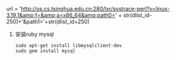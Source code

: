 url = 'http://os.cs.tsinghua.edu.cn:280/lxr/systrace-perl?v=linux-3.19.1&amp;f=&amp;a=x86_64&amp;path0=' + str(dlist_id-250)+'&amp;path1='+str(dlist_id+250) 
1. 安装ruby mysql
    ```
    sudo apt-get install libmysqlclient-dev
    sudo gem install mysql
    ```
